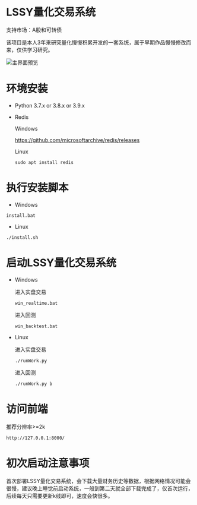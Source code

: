 # LSSY量化交易系统

支持市场：A股和可转债

该项目是本人3年来研究量化慢慢积累开发的一套系统，属于早期作品慢慢修改而来，仅供学习研究。

![主界面预览](https://github.com/wxylssy/LSSY/blob/master/%E4%B8%BB%E9%A1%B5%E9%9D%A2.png)

# 环境安装

  * Python 3.7.x or 3.8.x or 3.9.x

  * Redis
  
    Windows
    
    https://github.com/microsoftarchive/redis/releases

    Linux

    ```
    sudo apt install redis
    ```

# 执行安装脚本

  * Windows

  ```
  install.bat
  ```

  * Linux

  ```
  ./install.sh
  ```

# 启动LSSY量化交易系统

  * Windows

    进入实盘交易

    ```
    win_realtime.bat
    ```

    进入回测

    ```
    win_backtest.bat
    ```

  * Linux

    进入实盘交易

    ```
    ./runWork.py
    ```

    进入回测

    ```
    ./runWork.py b
    ```

# 访问前端

推荐分辨率>=2k

```
http://127.0.0.1:8000/
```

# 初次启动注意事项

首次部署LSSY量化交易系统，会下载大量财务历史等数据，根据网络情况可能会很慢，建议晚上睡觉前启动系统，一般到第二天就全部下载完成了，仅首次运行，后续每天只需要更新k线即可，速度会快很多。

